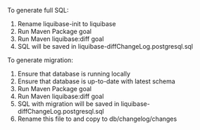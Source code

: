 To generate full SQL:
1. Rename liquibase-init to liquibase
2. Run Maven Package goal
3. Run Maven liquibase:diff goal
4. SQL will be saved in liquibase-diffChangeLog.postgresql.sql

To generate migration:
1. Ensure that database is running locally
2. Ensure that database is up-to-date with latest schema
3. Run Maven Package goal
4. Run Maven liquibase:diff goal
5. SQL with migration will be saved in liquibase-diffChangeLog.postgresql.sql
6. Rename this file to and copy to db/changelog/changes